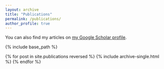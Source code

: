 ```yaml
---
layout: archive
title: "Publications"
permalink: /publications/
author_profile: true
---
```



  You can also find my articles on [my Google Scholar profile](https://scholar.google.com/citations?hl=en&user=80d4v4kAAAAJ).


{% include base_path %}

{% for post in site.publications reversed %}
  {% include archive-single.html %}
{% endfor %}
